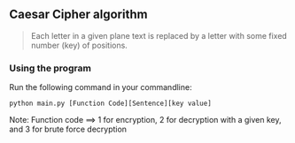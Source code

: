 ## Caesar Cipher algorithm

> Each letter in a given plane text is replaced by a letter with some fixed number (key) of positions.

### Using the program

Run the following command in your commandline:

```shell
python main.py [Function Code][Sentence][key value]
```

Note: Function code ==> 1 for encryption, 2 for decryption with a given key, and 3 for brute force decryption